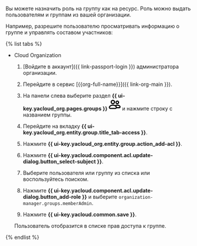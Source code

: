 Вы можете назначить роль на группу как на ресурс. Роль можно выдать пользователям и группам из вашей организации.

Например, разрешите пользователю просматривать информацию о группе и управлять составом участников:

{% list tabs %}

- Cloud Organization

    1. [Войдите в аккаунт]({{ link-passport-login }}) администратора организации.

    1. Перейдите в сервис [{{org-full-name}}]({{ link-org-main }}).

    1. На панели слева выберите раздел **{{ ui-key.yacloud_org.pages.groups }}** ![icon-services](../../_assets/console-icons/persons.svg) и нажмите строку с названием группы.

    1. Перейдите на вкладку **{{ ui-key.yacloud_org.entity.group.title_tab-access }}**.

    1. Нажмите **{{ ui-key.yacloud_org.entity.group.action_add-acl }}**.

    1. Нажмите **{{ ui-key.yacloud.component.acl.update-dialog.button_select-subject }}**.

    1. Выберите пользователя или группу из списка или воспользуйтесь поиском.

    1. Нажмите **{{ ui-key.yacloud.component.acl.update-dialog.button_add-role }}** и выберите `organization-manager.groups.memberAdmin`.

    1. Нажмите **{{ ui-key.yacloud.common.save }}**.

    Пользователь отобразится в списке прав доступа к группе.

{% endlist %}
